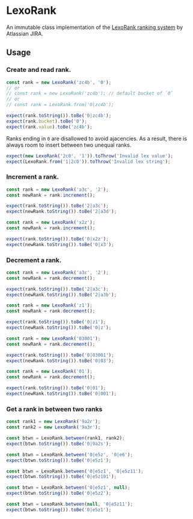 # LexoRank

An immutable class implementation of the [LexoRank ranking system](https://youtu.be/OjQv9xMoFbg) by Atlassian JIRA.

## Usage

### Create and read rank.

```ts
const rank = new LexoRank('zc4b', '0');
// or
// const rank = new LexoRank('zc4b'); // default bucket of `0`
// or
// const rank = LexoRank.from('0|zc4b');

expect(rank.toString()).toBe('0|zc4b');
expect(rank.bucket).toBe('0');
expect(rank.value).toBe('zc4b');
```

Ranks ending in `0` are disallowed to avoid ajacencies.
As a result, there is always room to insert between two unequal ranks.

```ts
expect(new LexoRank('2c0', '1')).toThrow('Invalid lex value');
expect(LexoRank.from('1|2c0')).toThrow('Invalid lex string');
```

### Increment a rank.

```ts
const rank = new LexoRank('a3c', '2');
const newRank = rank.increment();

expect(rank.toString()).toBe('2|a3c');
expect(newRank.toString()).toBe('2|a3d');
```

```ts
const rank = new LexoRank('x2z');
const newRank = rank.increment();

expect(rank.toString()).toBe('0|x2z');
expect(newRank.toString()).toBe('0|x3');
```

### Decrement a rank.

```ts
const rank = new LexoRank('a3c', '2');
const newRank = rank.decrement();

expect(rank.toString()).toBe('2|a3c');
expect(newRank.toString()).toBe('2|a3b');
```

```ts
const rank = new LexoRank('z1');
const newRank = rank.decrement();

expect(rank.toString()).toBe('0|z1');
expect(newRank.toString()).toBe('0|z');
```

```ts
const rank = new LexoRank('03001');
const newRank = rank.decrement();

expect(rank.toString()).toBe('0|03001');
expect(newRank.toString()).toBe('0|03');
```

```ts
const rank = new LexoRank('01');
const newRank = rank.decrement();

expect(rank.toString()).toBe('0|01');
expect(newRank.toString()).toBe('0|001');
```

### Get a rank in between two ranks

```ts
const rank1 = new LexoRank('9a2r');
const rank2 = new LexoRank('9a3r');

const btwn = LexoRank.between(rank1, rank2);
expect(btwn.toString()).toBe('0|9a2s');
```

```ts
const btwn = LexoRank.between('0|e5z', '0|e6');
expect(btwn.toString()).toBe('0|e5z1');
```

```ts
const btwn = LexoRank.between('0|e5z1', '0|e5z11');
expect(btwn.toString()).toBe('0|e5z101');
```

```ts
const btwn = LexoRank.between('0|e5z1', null);
expect(btwn.toString()).toBe('0|e5z2');
```

```ts
const btwn = LexoRank.between(null, '0|e5z11');
expect(btwn.toString()).toBe('0|e5z1');
```
